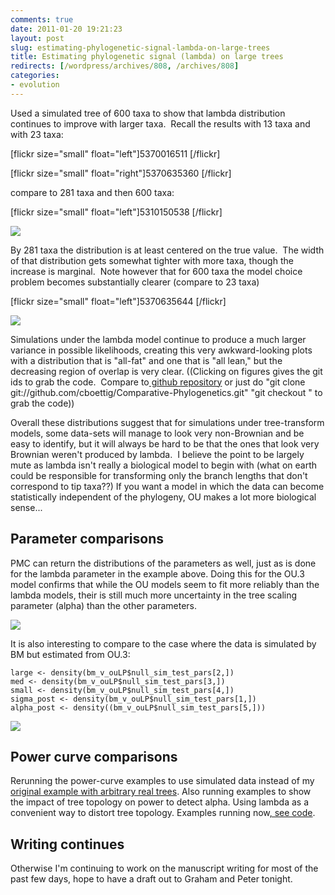 ```yaml
---
comments: true
date: 2011-01-20 19:21:23
layout: post
slug: estimating-phylogenetic-signal-lambda-on-large-trees
title: Estimating phylogenetic signal (lambda) on large trees
redirects: [/wordpress/archives/808, /archives/808]
categories:
- evolution
---
```


Used a simulated tree of 600 taxa to show that lambda distribution continues to improve with larger taxa.  Recall the results with 13 taxa and with 23 taxa:

[flickr size="small" float="left"]5370016511 [/flickr]

[flickr size="small" float="right"]5370635360 [/flickr]

compare to 281 taxa and then 600 taxa:

[flickr size="small" float="left"]5310150538 [/flickr]

![]( http://farm6.staticflickr.com/5162/5373621355_de86a334d3_o.png )


By 281 taxa the distribution is at least centered on the true value.  The width of that distribution gets somewhat tighter with more taxa, though the increase is marginal.  Note however that for 600 taxa the model choice problem becomes substantially clearer (compare to 23 taxa)

[flickr size="small" float="left"]5370635644 [/flickr]

![]( http://farm6.staticflickr.com/5203/5373622557_0557779746_o.png )


Simulations under the lambda model continue to produce a much larger variance in possible likelihoods, creating this very awkward-looking plots with a distribution that is "all-fat" and one that is "all lean," but the decreasing region of overlap is very clear. ((Clicking on figures gives the git ids to grab the code.  Compare to[ github repository](https://github.com/cboettig/Comparative-Phylogenetics/) or just do "git clone git://github.com/cboettig/Comparative-Phylogenetics.git" "git checkout <commitID>" to grab the code))

Overall these distributions suggest that for simulations under tree-transform models, some data-sets will manage to look very non-Brownian and be easy to identify, but it will always be hard to be that the ones that look very Brownian weren't produced by lambda.  I believe the point to be largely mute as lambda isn't really a biological model to begin with (what on earth could be responsible for transforming only the branch lengths that don't correspond to tip taxa??) If you want a model in which the data can become statistically independent of the phylogeny, OU makes a lot more biological sense...


## Parameter comparisons


PMC can return the distributions of the parameters as well, just as is done for the lambda parameter in the example above.  Doing this for the OU.3 model confirms that while the OU models seem to fit more reliably than the lambda models, their is still much more uncertainty in the tree scaling parameter (alpha) than the other parameters.

![]( http://farm6.staticflickr.com/5127/5374777304_ef9d670586_o.png )


It is also interesting to compare to the case where the data is simulated by BM but estimated from OU.3:

    
    large <- density(bm_v_ouLP$null_sim_test_pars[2,])
    med <- density(bm_v_ouLP$null_sim_test_pars[3,])
    small <- density(bm_v_ouLP$null_sim_test_pars[4,])
    sigma_post <- density(bm_v_ouLP$null_sim_test_pars[1,])
    alpha_post <- density((bm_v_ouLP$null_sim_test_pars[5,]))
    


![]( http://farm6.staticflickr.com/5285/5374177515_5176a985ab_o.png )



## Power curve comparisons


Rerunning the power-curve examples to use simulated data instead of my [original example with arbitrary real trees](http://openwetware.org/wiki/User:Carl_Boettiger/Notebook/Comparative_Phylogenetics/2010/08/27).
Also running examples to show the impact of tree topology on power to detect alpha.  Using lambda as a convenient way to distort tree topology.  Examples running now[, see code](https://github.com/cboettig/Comparative-Phylogenetics/blob/08e2a37cd543e04eb5a1b2643dc9148895f5bfcd/pmc/demos/power_curves.R).


## Writing continues


Otherwise I'm continuing to work on the manuscript writing for most of the past few days, hope to have a draft out to Graham and Peter tonight.
